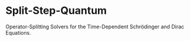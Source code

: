 # Split-Step-Quantum
Operator-Splitting Solvers for the Time-Dependent Schrödinger and Dirac Equations.

